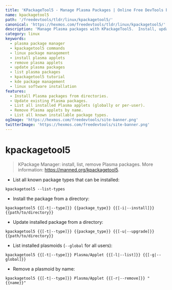 ```yaml
---
title: 'KPackageTool5 - Manage Plasma Packages | Online Free DevTools by Hexmos'
name: kpackagetool5
path: '/freedevtools/tldr/linux/kpackagetool5/'
canonical: 'https://hexmos.com/freedevtools/tldr/linux/kpackagetool5/'
description: 'Manage Plasma packages with KPackageTool5.  Install, update, list, and remove Plasma applets and other package types easily. Free online tool, no registration required.'
category: linux
keywords:
  - plasma package manager
  - kpackagetool5 commands
  - linux package management
  - install plasma applets
  - remove plasma applets
  - update plasma packages
  - list plasma packages
  - kpackagetool5 tutorial
  - kde package management
  - linux software installation
features:
  - Install Plasma packages from directories.
  - Update existing Plasma packages.
  - List all installed Plasma applets (globally or per-user).
  - Remove Plasma applets by name.
  - List all known installable package types.
ogImage: 'https://hexmos.com/freedevtools/site-banner.png'
twitterImage: 'https://hexmos.com/freedevtools/site-banner.png'
---
```


# kpackagetool5

> KPackage Manager: install, list, remove Plasma packages.
> More information: <https://manned.org/kpackagetool5>.

- List all known package types that can be installed:

`kpackagetool5 --list-types`

- Install the package from a directory:

`kpackagetool5 {{[-t|--type]}} {{package_type}} {{[-i|--install]}} {{path/to/directory}}`

- Update installed package from a directory:

`kpackagetool5 {{[-t|--type]}} {{package_type}} {{[-u|--upgrade]}} {{path/to/directory}}`

- List installed plasmoids (`--global` for all users):

`kpackagetool5 {{[-t|--type]}} Plasma/Applet {{[-l|--list]}} {{[-g|--global]}}`

- Remove a plasmoid by name:

`kpackagetool5 {{[-t|--type]}} Plasma/Applet {{[-r|--remove]}} "{{name}}"`
